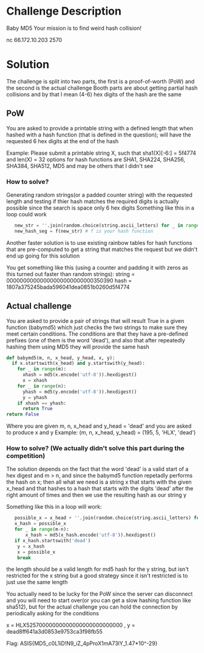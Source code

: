 # Challenge Description
Baby MD5
Your mission is to find weird hash collision!

nc 66.172.10.203 2570

# Solution
The challenge is split into two parts, the first is a proof-of-worth (PoW) and the second is the actual challenge
Booth parts are about getting partial hash collisions and by that I mean (4-6) hex digits of the hash are the same

## PoW
You are asked to provide a printable string with a defined length that when hashed with a hash function (that is defined in the question); will have the requested 6 hex digits at the end of the hash

Example: Please submit a printable string X, such that sha1(X)[-6:] = 5f4774 and len(X) = 32
options for hash functions are SHA1, SHA224, SHA256, SHA384, SHA512, MD5 and may be others that I didn't see

### How to solve?
Generating random strings(or a padded counter string) with the requested length and testing if thier hash matches the required digits is actually possible since the search is space only 6 hex digits
Something like this in a loop could work
```python
   new_str = ''.join(random.choice(string.ascii_letters) for _ in range(length)) # f'{counter}'.rjust(length, '0')
   new_hash_seg = f(new_str) # f is your hash function
```

Another faster solution is to use existing rainbow tables for hash functions that are pre-computed to get a string that matches the request but we didn't end up going for this solution

You get something like this (using a counter and padding it with zeros as this turned out faster than random strings):
string = 00000000000000000000000000350390
hash = 1807a375245bada596041dea0851b0260d5f4774

## Actual challenge
You are asked to provide a pair of strings that will result True in a given function (babymd5) which just checks the two strings to make sure they meet certain conditions.
The conditions are that they have a pre-defined prefixes (one of them is the word 'dead'), and also that after repeatedly hashing them using MD5 they will provide the same hash

```python
def babymd5(m, n, x_head, y_head, x, y):
  if x.startswith(x_head) and y.startswith(y_head):
    for _ in range(m):
      xhash = md5(x.encode('utf-8')).hexdigest()
      x = xhash
    for _ in range(n):
      yhash = md5(y.encode('utf-8')).hexdigest()
      y = yhash
    if xhash == yhash:
      return True
return False
```
Where you are given m, n, x_head and y_head = 'dead' and you are asked to produce x and y
Example: (m, n, x_head, y_head) = (195, 5, 'HLX', 'dead')

### How to solve? (We actually didn't solve this part during the competition)
The solution depends on the fact that the word 'dead' is a valid start of a hex digest and m > n, and since the babymd5 function repetadly performs the hash on x;
then all what we need is a string x that starts with the given x_head and that hashes to a hash that starts with the digits 'dead' after the right amount of times and then we use the resulting hash as our string y

Something like this in a loop will work:

```python
   possible_x = x_head + ''.join(random.choice(string.ascii_letters) for _ in range(length)) # f'{x_head}{counter}'.ljust(length, '0')
   x_hash = possible_x
   for _ in range(m-n):
       x_hash = md5(x_hash.encode('utf-8')).hexdigest()
   if x_hash.startswith('dead')
    y = x_hash
    x = possible_x
    break
```
the length should be a valid length for md5 hash for the y string, but isn't restricted for the x string but a good strategy since it isn't restricted is to just use the same length

You actually need to be lucky for the PoW since the server can disconnect and you will need to start over(or you can get a slow hashing function like sha512), but for the actual challenge you can hold the connection by periodically asking for the conditions

x = HLX52570000000000000000000000000 , y = dead8ff641a3d0853e9753ca3f98fb55

Flag: ASIS{MD5_c0L1iD!N9_iZ_4pProX1mA73lY_1.47*10^-29}
